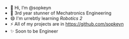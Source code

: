 - 👋 Hi, I’m @sopkeyn
- 🌱 3rd year stunner of Mechatronics Engineering
- 😄 I'm urrebtly learning *Robotics 2*
- ⚡ All of my projects are in https://github.com/sopkeyn
- ✨ Soon to be Engineer

<!---
sopkeyn/sopkeyn is a ✨ special ✨ repository because its `README.md` (this file) appears on your GitHub profile.
You can click the Preview link to take a look at your changes.
--->

